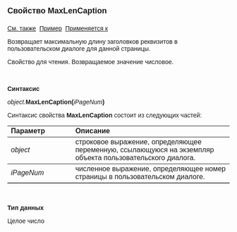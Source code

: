 ﻿<html>
<head>
<title>Диалог\MaxLenCaption</title>
</head>

<body>

<p><font size="4" face="Arial"><strong>Свойство MaxLenCaption<br>
<br>
</strong></font><font face="Arial"><a href="../Asustpar.html">См. также</a>&nbsp;
<u>Пример</u>&nbsp; <a href="../Asustpar.html">Применяется к</a></font></p>

<p><font face="Arial">Возвращает максимальную длину заголовков 
реквизитов в пользовательском диалоге для данной страницы.</font></p>

<p><font face="Arial">Свойство для чтения. Возвращаемое значение 
числовое.</font></p>

<p class="label">&nbsp;</p>

<p class="label"><font face="Arial"><b>Синтаксис</b></font></p>

<p><font face="Arial"><em>object.</em><strong>MaxLenCaption(</strong><em>iPageNum</em><strong>)</strong></font></p>

<p><font face="Arial">Синтаксис свойства <strong>MaxLenCaption</strong>
состоит из следующих частей:</font></p>

<table border="1" cellPadding="5" cols="2" frame="below" rules="rows">
<TBODY>
  <tr vAlign="top">
    <td class="label" width="29%"><font face="Arial"><b>Параметр</b></font></td>
    <td class="label" width="71%"><font face="Arial"><strong>Описание</strong></font></td>
  </tr>
  <tr>
    <td width="29%"><em><font face="Arial">object</font></em></td>
    <td width="71%"><font face="Arial">строковое выражение, 
	определяющее переменную, ссылающуюся на экземпляр объекта пользовательского 
	диалога.</font></td>
  </tr>
	<tr>
    <td width="29%"><font face="Arial"><em>iPageNum</em></font></td>
    <td width="71%"><font face="Arial">численное выражение, 
	определяющее номер страницы в пользовательском диалоге.</font></td>
  </tr>
</table>

<p>&nbsp;</p>

<p class="label"><font face="Arial"><b>Тип данных</b></font></p>

<p class="label"><font face="Arial">Целое число</font></p>

<p>&nbsp;</p>
</body>
</html>
